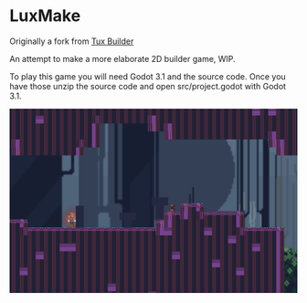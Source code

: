 # LuxMake 
Originally a fork from [Tux Builder](https://github.com/Alzter/TuxBuilder)

An attempt to make a more elaborate 2D builder game, WIP.


To play this game you will need Godot 3.1 and the source code.
Once you have those unzip the source code and open src/project.godot with Godot 3.1.


![Screenshot](./LuxMake.png)